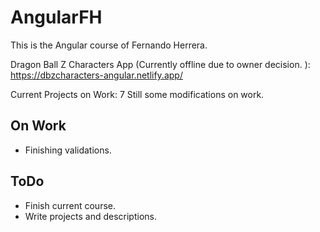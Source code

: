 # AngularFH

This is the Angular course of Fernando Herrera.

Dragon Ball Z Characters App (Currently offline due to owner decision. ):
https://dbzcharacters-angular.netlify.app/

Current Projects on Work: 7
Still some modifications on work.

## On Work
* Finishing validations.

## ToDo
* Finish current course.
* Write projects and descriptions.
  
